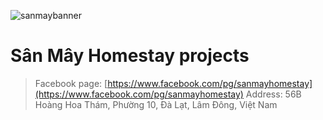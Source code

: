 ![sanmaybanner](https://lh3.googleusercontent.com/ZajYDD8LRpXG4Gpa2RJeJvwrGe3hxMSqt1ZjUBjRuwVJgueX-83F1zcWiusm5B49IdiKQ8ZVgRDFg0iXPhmMfhwGWnxsg_dUz3UxpwcX2hg8k9JS9MSd1gKhKr6hPeJVrGL3gs1VlTmNU5nywvaYf0FmUetVWjfFXqZrDSBMjz4M0Gc9obBp1irINxcY9bKcVPwJtu6tcLq53f7L6esfD0r_5HInwQDcKk2E8xqnSUP2tKixYOXMa7iintC-IFbArO2vh3ve4PvwOKoVuQ00t2lUeoNYYz0apVNxFRLzvAFAsNa-J-ktZkghMmQRfuk8ucAyffLqNNKS_ceOReH_i1Isdm9g4uwF4Czjnswgm8K_MlR3j5r6Oprd7QLGHFTLcB5ngfkSnHnE58yz_kFJne2p_otanIN2WTaXffXq0B9O6_wN3b-qlfV8c4x1mEkBTY1ac4q_ToTiMgWzCGyv_azc8qM3tX9UmhEemZYLrAtWWr6HnfsyeeiK5cvFjF9xTzGEocelnODCfZUc24cTvWrdUcm-6v_pgKyTX6dDE8WNoZMkgH9eITGaaMH2ur1gQcpFi2cow7f_foNqz7oDslQETDyXBDTNxnz9Lg2r0mK4jwoq2o9IjlnENKPazjzQv2YpPbT9bChk7uTXGBDGWXbGSMiZRiHhKQu52cTe7nrjDE_WtgDKAnjlfxg=w1262-h946-no?authuser=0)

# Sân Mây Homestay projects
> Facebook page: [https://www.facebook.com/pg/sanmayhomestay](https://www.facebook.com/pg/sanmayhomestay)
> Address: 56B Hoàng Hoa Thám, Phường 10, Đà Lạt, Lâm Đông, Việt Nam